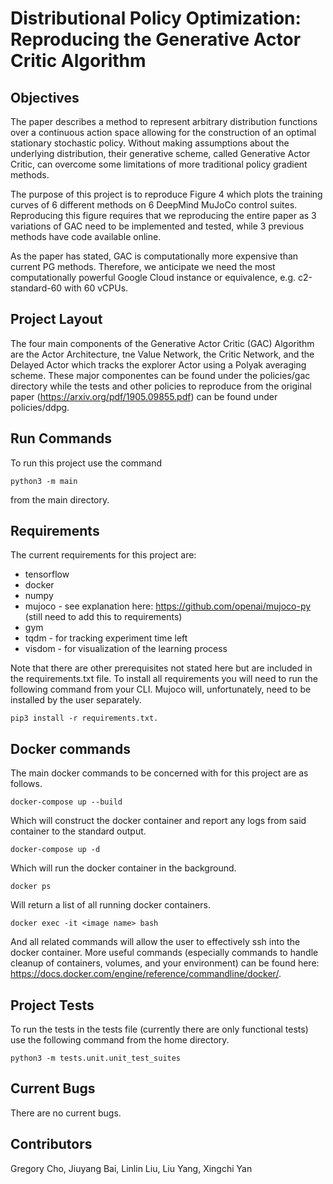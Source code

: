 # Distributional Policy Optimization: Reproducing the Generative Actor Critic Algorithm


## Objectives

The paper describes a method to represent arbitrary distribution functions over a continuous action space allowing for the construction of an optimal stationary stochastic policy. Without making assumptions about the underlying distribution, their generative scheme, called Generative Actor Critic, can overcome some limitations of more traditional policy gradient methods.

The purpose of this project is to reproduce Figure 4 which plots the training curves of 6 different methods on 6 DeepMind MuJoCo control suites. Reproducing this figure requires that we reproducing the entire paper as 3 variations of GAC need to be implemented and tested, while 3 previous methods have code available online.

As the paper has stated, GAC is computationally more expensive than current PG methods. Therefore, we anticipate we need the most computationally powerful Google Cloud instance or equivalence, e.g. c2-standard-60 with 60 vCPUs.


## Project Layout

The four main components of the Generative Actor Critic (GAC) Algorithm are the Actor Architecture, tne Value Network, the Critic Network, and the Delayed Actor which tracks the explorer Actor using a Polyak averaging scheme. These major componentes can be found under the policies/gac directory while the tests and other policies to reproduce from the original paper (https://arxiv.org/pdf/1905.09855.pdf) can be found under policies/ddpg.


## Run Commands

To run this project use the command

    python3 -m main

from the main directory.


## Requirements

The current requirements for this project are:
- tensorflow
- docker
- numpy
- mujoco - see explanation here: https://github.com/openai/mujoco-py (still need to add this to requirements)
- gym
- tqdm - for tracking experiment time left
- visdom - for visualization of the learning process

Note that there are other prerequisites not stated here but are included in the requirements.txt file. To install all requirements you will need to run the following command from your CLI. Mujoco will, unfortunately, need to be installed by the user separately.

    pip3 install -r requirements.txt.


## Docker commands

The main docker commands to be concerned with for this project are as follows.

    docker-compose up --build

Which will construct the docker container and report any logs from said container to the standard output.

    docker-compose up -d

Which will run the docker container in the background.

    docker ps

Will return a list of all running docker containers.

    docker exec -it <image name> bash

And all related commands will allow the user to effectively ssh into the docker container. More useful commands (especially commands to handle cleanup of containers, volumes, and your environment) can be found here: https://docs.docker.com/engine/reference/commandline/docker/.


## Project Tests

To run the tests in the tests file (currently there are only functional tests) use the following command from the home directory.

    python3 -m tests.unit.unit_test_suites


## Current Bugs

There are no current bugs.


## Contributors

Gregory Cho, Jiuyang Bai, Linlin Liu, Liu Yang, Xingchi Yan
